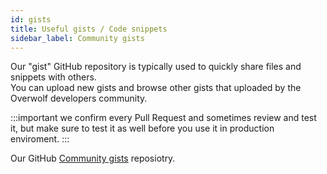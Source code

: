 ```yaml
---
id: gists
title: Useful gists / Code snippets
sidebar_label: Community gists
---
```


Our "gist" GitHub repository is typically used to quickly share files and snippets with others.  
You can upload new gists and browse other gists that uploaded by the Overwolf developers community.

:::important
we confirm every Pull Request and sometimes review and test it, but make sure to test it as well before you use it in production enviroment.
:::

Our GitHub [Community gists]() reposiotry.